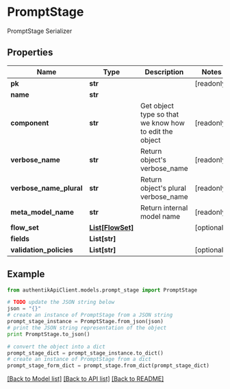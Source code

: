 # PromptStage

PromptStage Serializer

## Properties
Name | Type | Description | Notes
------------ | ------------- | ------------- | -------------
**pk** | **str** |  | [readonly] 
**name** | **str** |  | 
**component** | **str** | Get object type so that we know how to edit the object | [readonly] 
**verbose_name** | **str** | Return object&#39;s verbose_name | [readonly] 
**verbose_name_plural** | **str** | Return object&#39;s plural verbose_name | [readonly] 
**meta_model_name** | **str** | Return internal model name | [readonly] 
**flow_set** | [**List[FlowSet]**](FlowSet.md) |  | [optional] 
**fields** | **List[str]** |  | 
**validation_policies** | **List[str]** |  | [optional] 

## Example

```python
from authentikApiClient.models.prompt_stage import PromptStage

# TODO update the JSON string below
json = "{}"
# create an instance of PromptStage from a JSON string
prompt_stage_instance = PromptStage.from_json(json)
# print the JSON string representation of the object
print PromptStage.to_json()

# convert the object into a dict
prompt_stage_dict = prompt_stage_instance.to_dict()
# create an instance of PromptStage from a dict
prompt_stage_form_dict = prompt_stage.from_dict(prompt_stage_dict)
```
[[Back to Model list]](../README.md#documentation-for-models) [[Back to API list]](../README.md#documentation-for-api-endpoints) [[Back to README]](../README.md)


